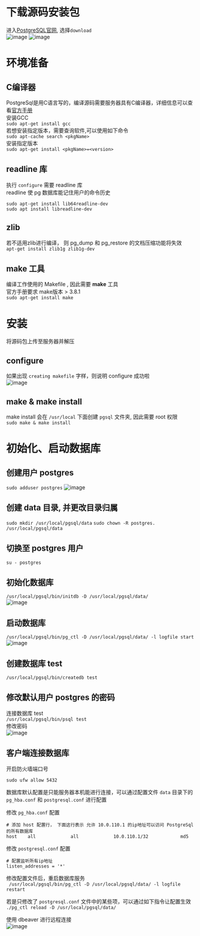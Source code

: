 # 下载源码安装包
进入[PostgreSQL官网](https://www.postgresql.org/), 选择`download`  
![image](resources/imgs/pg-01.png)
![image](resources/imgs/pg-02.png)

# 环境准备
## C编译器
PostgreSql是用C语言写的，编译源码需要服务器具有C编译器，详细信息可以查看[官方手册](https://www.postgresql.org/docs/)  
安装GCC  
`sudo apt-get install gcc`  
若想安装指定版本，需要查询软件,可以使用如下命令  
`sudo apt-cache search <pkgName>`  
安装指定版本    
`sudo apt-get install <pkgName>=<version>`  

## readline 库
执行 `configure` 需要 readline 库  
readline 使 pg 数据库能记住用户的命令历史  
```shell
sudo apt-get install lib64readline-dev
sudo apt install libreadline-dev
```

## zlib
若不适用zlib进行编译， 则 pg_dump 和 pg_restore 的文档压缩功能将失效  
`apt-get install zlib1g zlib1g-dev`

## make 工具
编译工作使用的 Makefile , 因此需要 **make** 工具  
官方手册要求 make版本 &gt; 3.8.1  
`sudo apt-get install make`

# 安装
将源码包上传至服务器并解压   

## configure 
如果出现 `creating makefile` 字样，则说明 configure 成功啦  
![image](resources/imgs/pg-03.png "./configure")    

## make & make install 
make install 会在 `/usr/local` 下面创建 `pgsql` 文件夹, 因此需要 root 权限  
`sudo make & make install`


# 初始化、启动数据库
## 创建用户 postgres 
`sudo adduser postgres`
![image](resources/imgs/pg-04.png "创建用户 postgres")  

## 创建 data 目录, 并更改目录归属
`sudo mkdir /usr/local/pgsql/data`
`sudo chown -R postgres. /usr/local/pgsql/data`  

## 切换至 postgres 用户
`su - postgres`

## 初始化数据库
`/usr/local/pgsql/bin/initdb -D /usr/local/pgsql/data/`  
![image](resources/imgs/pg-05.png "初始化数据库")

## 启动数据库
`/usr/local/pgsql/bin/pg_ctl -D /usr/local/pgsql/data/ -l logfile start`  
![image](resources/imgs/pg-06.png "启动数据库")

## 创建数据库 test
`/usr/local/pgsql/bin/createdb test`  

## 修改默认用户 postgres 的密码
连接数据库 test  
`/usr/local/pgsql/bin/psql test`  
修改密码  
![image](resources/imgs/pg-07.png "修改postgres的密码")


## 客户端连接数据库
开启防火墙端口号  
```
sudo ufw allow 5432
```

数据库默认配置是只能服务器本机能进行连接，可以通过配置文件 `data` 目录下的 `pg_hba.conf` 和 `postgresql.conf` 进行配置  

修改 `pg_hba.conf` 配置  
```
# 添加 host 配置行， 下面这行表示 允许 10.0.110.1 的ip地址可以访问 PostgreSql 的所有数据库
host    all             all             10.0.110.1/32            md5
```
修改 `postgresql.conf` 配置  
```
# 配置监听所有ip地址
listen_addresses = '*'
```

修改配置文件后，重启数据库服务  
` /usr/local/pgsql/bin/pg_ctl -D /usr/local/pgsql/data/ -l logfile restart`


若是只修改了 `postgresql.conf` 文件中的某些项，可以通过如下指令让配置生效  
`./pg_ctl reload -D /usr/local/pgsql/data/`


使用 dbeaver 进行远程连接  
![image](resources/imgs/pg-08.png "远程连接")




